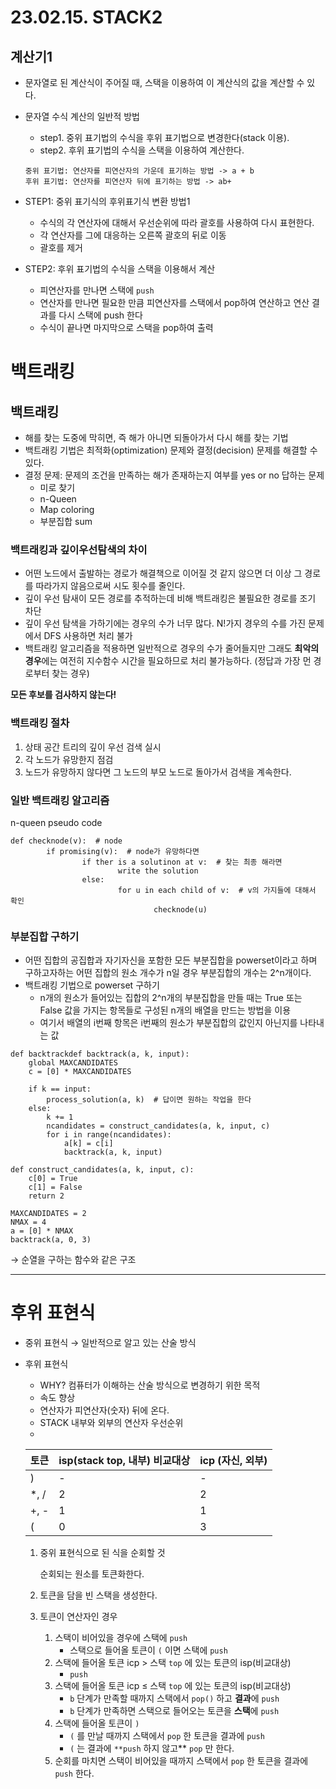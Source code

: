 # 23.02.15. STACK2

## 계산기1

- 문자열로 된 계산식이 주어질 때, 스택을 이용하여 이 계산식의 값을 계산할 수 있다.
- 문자열 수식 계산의 일반적 방법
    - step1. 중위 표기법의 수식을 후위 표기법으로 변경한다(stack 이용).
    - step2. 후위 표기법의 수식을 스택을 이용하여 계산한다.
    
    ```
    중위 표기법: 연산자를 피연산자의 가운데 표기하는 방법 -> a + b
    후위 표기법: 연산자를 피연산자 뒤에 표기하는 방법 -> ab+
    ```
    
- STEP1: 중위 표기식의 후위표기식 변환 방법1
    - 수식의 각 연산자에 대해서 우선순위에 따라 괄호를 사용하여 다시 표현한다.
    - 각 연산자를 그에 대응하는 오른쪽 괄호의 뒤로 이동
    - 괄호를 제거
- STEP2: 후위 표기법의 수식을 스택을 이용해서 계산
    - 피연산자를 만나면 스택에 `push`
    - 연산자를 만나면 필요한 만큼 피연산자를 스택에서 pop하여 연산하고 연산 결과를 다시 스택에 push 한다
    - 수식이 끝나면 마지막으로 스택을 pop하여 출력

# 백트래킹

## 백트래킹

- 해를 찾는 도중에 막히면, 즉 해가 아니면 되돌아가서 다시 해를 찾는 기법
- 백트래킹 기법은 최적화(optimization) 문제와 결정(decision) 문제를 해결할 수 있다.
- 결정 문제: 문제의 조건을 만족하는 해가 존재하는지 여부를 yes or no 답하는 문제
    - 미로 찾기
    - n-Queen
    - Map coloring
    - 부분집합 sum

### 백트래킹과 깊이우선탐색의 차이

- 어떤 노드에서 출발하는 경로가 해결책으로 이어질 것 같지 않으면 더 이상 그 경로를 따라가지 않음으로써 시도 횟수를 줄인다.
- 깊이 우선 탐새이 모든 경로를 추적하는데 비해 백트래킹은 불필요한 경로를 조기 차단
- 깊이 우선 탐색을 가하기에는 경우의 수가 너무 많다. N!가지 경우의 수를 가진 문제에서 DFS 사용하면 처리 불가
- 백트래킹 알고리즘을 적용하면 일반적으로 경우의 수가 줄어들지만 그래도 **최악의 경우**에는 여전히 지수함수 시간을 필요하므로 처리 불가능하다. (정답과 가장 먼 경로부터 찾는 경우)

**모든 후보를 검사하지 않는다!**

### 백트래킹 절차

1. 상태 공간 트리의 깊이 우선 검색 실시
2. 각 노드가 유망한지 점검
3. 노드가 유망하지 않다면 그 노드의 부모 노드로 돌아가서 검색을 계속한다.

### 일반 백트래킹 알고리즘

n-queen pseudo code

```
def checknode(v):  # node
		if promising(v):  # node가 유망하다면
				if ther is a solutinon at v:  # 찾는 최종 해라면
						write the solution
				else:
						for u in each child of v:  # v의 가지들에 대해서 확인
								checknode(u)
```

### 부분집합 구하기

- 어떤 집합의 공집합과 자기자신을 포함한 모든 부분집합을 powerset이라고 하며 구하고자하는 어떤 집합의 원소 개수가 n일 경우 부분집합의 개수는 2^n개이다.
- 백트래킹 기법으로 powerset 구하기
    - n개의 원소가 들어있는 집합의 2^n개의 부분집합을 만들 때는 True 또는 False  값을 가지는 항목들로 구성된 n개의 배열을 만드는 방법을 이용
    - 여기서 배열의 i번째 항목은 i번째의 원소가 부분집합의 값인지 아닌지를 나타내는 값

```
def backtrackdef backtrack(a, k, input):
    global MAXCANDIDATES
    c = [0] * MAXCANDIDATES
    
    if k == input:
        process_solution(a, k)  # 답이면 원하는 작업을 한다
    else:
        k += 1
        ncandidates = construct_candidates(a, k, input, c)
        for i in range(ncandidates):
            a[k] = c[i]
            backtrack(a, k, input)
```

```
def construct_candidates(a, k, input, c):
    c[0] = True
    c[1] = False
    return 2

MAXCANDIDATES = 2
NMAX = 4
a = [0] * NMAX
backtrack(a, 0, 3)
```

→ 순열을 구하는 함수와 같은 구조

---

# 후위 표현식

- 중위 표현식 → 일반적으로 알고 있는 산술 방식
- 후위 표현식
    - WHY? 컴퓨터가 이해하는 산술 방식으로 변경하기 위한 목적
    - 속도 향상
    - 연산자가 피연산자(숫자) 뒤에 온다.
    - STACK 내부와 외부의 연산자 우선순위
    - 
    
    | 토큰 | isp(stack top, 내부) 비교대상 | icp (자신, 외부) |
    | --- | --- | --- |
    | ) | - | - |
    | *, /  | 2 | 2 |
    | +, - | 1 | 1 |
    | ( | 0 | 3 |
    1. 중위 표현식으로 된 식을 순회할 것
        
        순회되는 원소를 토큰화한다.
        
    2. 토큰을 담을 빈 스택을 생성한다.
    3. 토큰이 연산자인 경우
        1. 스택이 비어있을 경우에 스택에 `push`
            - 스택으로 들어올 토큰이 `(` 이면 스택에 `push`
        2. 스택에 들어올 토큰 icp > 스택 `top` 에 있는 토큰의 isp(비교대상)
            - `push`
        3. 스택에 들어올 토큰 icp ≤ 스택 `top` 에 있는 토큰의 isp(비교대상)
            - `b` 단계가 만족할 때까지 스택에서 `pop()` 하고 **결과**에 `push`
            - `b` 단계가 만족하면 스택으로 들어오는 토큰을 **스택**에 `push`
        4. 스택에 들어올 토큰이 `)` 
            - `(` 를 만날 때까지 스택에서 `pop` 한 토큰을 결과에 `push`
            - `(` 는 결과에 `**push` 하지 않고** `pop` 만 한다.
        5. 순회를 마치면 스택이 비어있을 때까지 스택에서 `pop` 한 토큰을 결과에 `push` 한다.